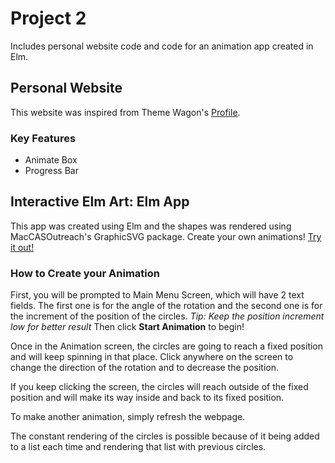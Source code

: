 # Project 2
Includes personal website code and code for an animation app created in Elm.

## Personal Website

This website was inspired from Theme Wagon's [Profile](https://themewagon.com/themes/best-quality-free-portfolio-resume-bootstrap-template-download/).

### Key Features
* Animate Box
* Progress Bar


## Interactive Elm Art: Elm App

This app was created using Elm and the shapes was rendered using MacCASOutreach's GraphicSVG package.
Create your own animations! [Try it out!](https://mac1xa3.ca/u/bhavsd1/simpleapp.html)

### How to Create your Animation

First, you will be prompted to Main Menu Screen, which will have 2 text fields. The first one is for the angle of the 
rotation and the second one is for the increment of the position of the circles. *Tip: Keep the position increment low for better result*
Then click **Start Animation** to begin!

Once in the Animation screen, the circles are going to reach a fixed position and will keep spinning in that place. 
Click anywhere on the screen to change the direction of the rotation and to decrease the position.

If you keep clicking the screen, the circles will reach outside of the fixed position and will make its way inside 
and back to its fixed position.

To make another animation, simply refresh the webpage.

The constant rendering of the circles is possible because of it being added to a list each time and rendering that list with previous circles.




